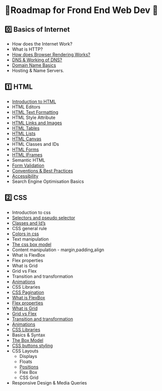 # 📕Roadmap for Frond End Web Dev 📕

## 0️⃣ Basics of Internet

- How does the Internet Work?
- What is HTTP?
- [How does Browser Rendering Works?](Browser_Rendering.md)
- [DNS & Working of DNS?](./DNS%20and%20Working%20of%20DNS.md)
- [Domain Name Basics](./Domain_Name_Basics.md) 
- Hosting & Name Servers.

## 1️⃣ HTML

- [Introduction to HTML](./Introduction_to_Html)
- HTML Editors
- [HTML Text Formatting](./HTML_Text_Formatting)
- HTML Style Attribute
- [HTML Links and Images](Html_Anchor_img_tag.md)
- [HTML Tables](./HTML_Tables)
- [HTML Lists](./HTML_LISTS)
- [HTML Canvas](./HTML_Canvas/Canvas.md)
- HTML Classes and IDs
- [HTML Forms](./HTML%20Forms)
- [HTML IFrames](./HTML_IFrames/iframes.md)
- Semantic HTML
- [Form Validation](./HTML_Form_Validation/form-validation.md)
- [Conventions & Best Practices](HTML_Conventions_Practices/readme.md)
- [Accessibility](Html_Accessibility.md)
- Search Engine Optimisation Basics

## 2️⃣ CSS

- Introduction to css
- [Selectors and pseudo selector](./CSS%20Selectors%20and%20Pseudo%20Selector)
- [Classes and Id’s](./HTML_Class%20and%20Id)
- CSS general rule
- [Colors in css](CSS_Colors_In_CSS/Colors_In_CSS.md)
- Text manipulation
- [The css box model](./CSS_BoxModel)
- Content manipulation - margin,padding,align
- What is FlexBox
- Flex properties
- What is Grid
- Grid vs Flex
- Transition and transformation
- [Animations](CSS_Animation.md)
- CSS Libraries
- [CSS Pagination](./CSS_Pagination/CSS_Pagination.md)
- [What is FlexBox](./CSS_Flexbox)
- [Flex properties](./CSS_Flexbox)
- [What is Grid](./CSS_Grid)
- [Grid vs Flex](./CSS_Grid_vs_Flex)
- [Transition and transformation](./CSS_Transition_And_Transformation)
- [Animations](./CSS_Animations)
- [CSS Libraries](./BestCSSLibraries)
- Basics & Syntax
- [The Box Model](./2.6_CSS_Box_Model.md)
- [CSS buttons styling](./CSS%20Button%20Styling)
- CSS Layouts
   * Displays
   * Floats
   * [Positions](./CSS%20Positioning)
   * Flex Box
   * CSS Grid
- Responsive Design & Media Queries
